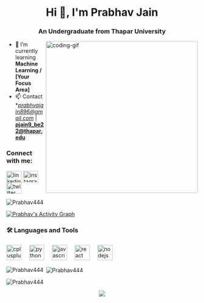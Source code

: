 <h1 align="center">Hi 👋, I'm Prabhav Jain</h1>
<h3 align="center">An Undergraduate from Thapar University</h3>

<img
  align="right"
  alt="coding-gif"
  width="400"
  src="https://user-images.githubusercontent.com/55389276/140866485-8fb1c876-9a8f-4d6a-98dc-08c4981eaf70.gif"
/>

- 🌱 I’m currently learning **Machine Learning / [Your Focus Area]**  
- 📫 Contact **prabhvajain896@gmail.com* | **pjain9_be22@thapar.edu**

<h3 align="left">Connect with me:</h3>
<p align="left">
  <a href="https://linkedin.com/in/your-linkedin" target="blank"
    ><img
      align="center"
      src="https://raw.githubusercontent.com/rahuldkjain/github-profile-readme-generator/master/src/images/icons/Social/linked-in-alt.svg"
      alt="linkedin"
      height="30"
      width="40"
  /></a>
  <a href="https://www.instagram.com/your-instagram/" target="blank"
    ><img
      align="center"
      src="https://raw.githubusercontent.com/rahuldkjain/github-profile-readme-generator/master/src/images/icons/Social/instagram.svg"
      alt="instagram"
      height="30"
      width="40"
  /></a>
  <a href="https://twitter.com/your-twitter" target="blank"
    ><img
      align="center"
      src="https://raw.githubusercontent.com/rahuldkjain/github-profile-readme-generator/master/src/images/icons/Social/twitter.svg"
      alt="twitter"
      height="30"
      width="40"
  /></a>
</p>

<p align="left">
    <img src="https://komarev.com/ghpvc/?username=Prabhav444&label=Profile%20views&color=0e75b6&style=flat" alt="Prabhav444" />
</p>

<div>
    <a href="#"><img alt="Prabhav's Activity Graph" src="https://github-readme-activity-graph.vercel.app/graph?username=Prabhav444&theme=react-dark" /></a>
</div>

###

<h3 align="left">🛠 Languages and Tools</h3>

###

<div align="left">
  <!-- keep the same stack icons you want -->
  <img src="https://cdn.jsdelivr.net/gh/devicons/devicon/icons/cplusplus/cplusplus-original.svg" height="40" alt="cplusplus logo" />
  <img width="12" />
  <img src="https://cdn.jsdelivr.net/gh/devicons/devicon/icons/python/python-original.svg" height="40" alt="python logo" />
  <img width="12" />
  <img src="https://cdn.jsdelivr.net/gh/devicons/devicon/icons/javascript/javascript-original.svg" height="40" alt="javascript logo" />
  <img width="12" />
  <img src="https://cdn.jsdelivr.net/gh/devicons/devicon/icons/react/react-original.svg" height="40" alt="react logo" />
  <img width="12" />
  <img src="https://cdn.jsdelivr.net/gh/devicons/devicon/icons/nodejs/nodejs-original.svg" height="40" alt="nodejs logo" />
  <img width="12" />
  <!-- add/remove as per your skills -->
</div>

<p><img align="left" src="https://github-readme-stats.vercel.app/api/top-langs?username=Prabhav444&show_icons=true&locale=en&layout=compact" alt="Prabhav444" /></p>

<p>&nbsp;<img align="center" src="https://github-readme-stats.vercel.app/api?username=Prabhav444&show_icons=true&locale=en" alt="Prabhav444" /></p>

<p><img align="center" src="https://github-readme-streak-stats.herokuapp.com/?user=Prabhav444&" alt="Prabhav444" /></p>

<div align="center">
  <img src="https://github-profile-trophy.vercel.app/?username=Prabhav444&column=8&theme=onedark" />
</div>
